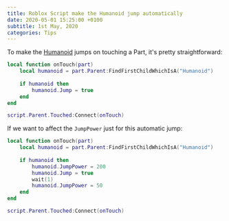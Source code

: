 ```yaml
---
title: Roblox Script make the Humanoid jump automatically
date: 2020-05-01 15:25:00 +0100
subtitle: 1st May, 2020
categories: Tips
---
```


To make the [Humanoid](https://developer.roblox.com/en-us/api-reference/class/Humanoid) jumps on touching a Part, it's pretty straightforward:

```lua
local function onTouch(part)
	local humanoid = part.Parent:FindFirstChildWhichIsA("Humanoid")
	
	if humanoid then
		humanoid.Jump = true
	end
end

script.Parent.Touched:Connect(onTouch)
```

If we want to affect the `JumpPower` just for this automatic jump:

```lua
local function onTouch(part)
	local humanoid = part.Parent:FindFirstChildWhichIsA("Humanoid")
	
	if humanoid then
		humanoid.JumpPower = 200
		humanoid.Jump = true
		wait(1)
		humanoid.JumpPower = 50
	end
end

script.Parent.Touched:Connect(onTouch)
```

